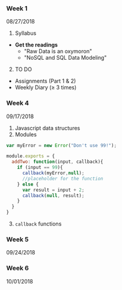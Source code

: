 ### Week 1
08/27/2018

1. Syllabus
  * __Get the readings__
    * "Raw Data is an oxymoron"
    * "NoSQL and SQL Data Modeling"
2. TO DO
  - Assignments (Part 1 & 2)
  - Weekly Diary (≥ 3 times)


### Week 4
09/17/2018

1. Javascript data structures
2. Modules
  ```Javascript
  var myError = new Error("Don't use 99!");

  module.exports = {
    addTwo: function(input, callback){
      if (input == 99){
        callback(myError,null);
        //placeholder for the function
      } else {
        var result = input + 2;
        callback(null, result);
      }
    }
  }
  ```
3. `callback` functions


### Week 5
09/24/2018

### Week 6
10/01/2018 
